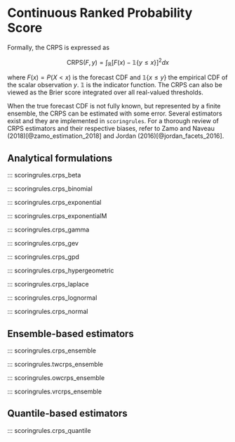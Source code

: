# Continuous Ranked Probability Score

Formally, the CRPS is expressed as

$$\text{CRPS}(F, y) = \int_{\mathbb{R}}[F(x)-\mathbb{1}\{y \le x\}]^2 dx$$

where $F(x) = P(X<x)$ is the forecast CDF and $\mathbb{1}\{x \le y\}$ the empirical CDF
of the scalar observation $y$. $\mathbb{1}$ is the indicator function. The CRPS can
also be viewed as the Brier score integrated over all real-valued thresholds.

When the true forecast CDF is not fully known, but represented by a finite ensemble, the CRPS can be estimated with some error. Several estimators exist and they are implemented in `scoringrules`. For a thorough review of CRPS estimators and their respective biases, refer to Zamo and Naveau (2018)[@zamo_estimation_2018] and Jordan (2016)[@jordan_facets_2016].


## Analytical formulations

::: scoringrules.crps_beta

::: scoringrules.crps_binomial

::: scoringrules.crps_exponential

::: scoringrules.crps_exponentialM

::: scoringrules.crps_gamma

::: scoringrules.crps_gev

::: scoringrules.crps_gpd

::: scoringrules.crps_hypergeometric

::: scoringrules.crps_laplace

::: scoringrules.crps_lognormal

::: scoringrules.crps_normal

## Ensemble-based estimators

::: scoringrules.crps_ensemble

::: scoringrules.twcrps_ensemble

::: scoringrules.owcrps_ensemble

::: scoringrules.vrcrps_ensemble

## Quantile-based estimators

::: scoringrules.crps_quantile


<br/><br/>
